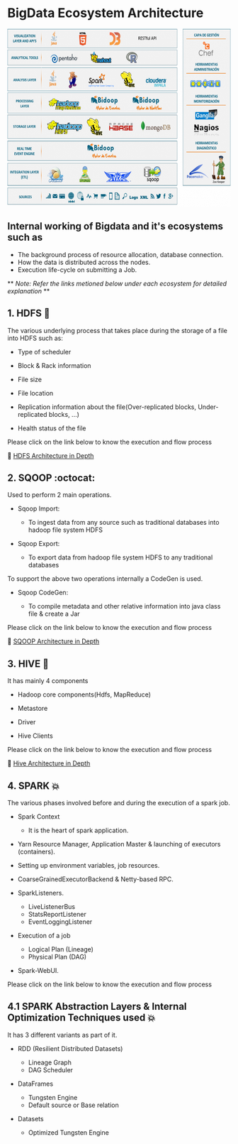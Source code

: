# BigData Ecosystem Architecture

<img src="images/Big_data_Ecosystem.png" width="100%" height="400">

## Internal working of Bigdata and it's ecosystems such as
- The background process of resource allocation, database connection.
- How the data is distributed across the nodes.
- Execution life-cycle on submitting a Job.

** _Note: Refer the links metioned below under each ecosystem for detailed explanation_ **

## 1. HDFS :elephant:

The various underlying process that takes place during the storage of a file into HDFS such as:

- Type of scheduler

- Block & Rack information

- File size

- File location

- Replication information about the file(Over-replicated blocks, Under-replicated blocks, ...)

- Health status of the file

Please click on the link below to know the execution and flow process

:link: [HDFS Architecture in Depth](https://www.linkedin.com/pulse/hdfs-architecture-depth-jayvardhan-reddy-vanchireddy/)

## 2. SQOOP :octocat:

Used to perform 2 main operations.

- Sqoop Import: 
  - To ingest data from any source such as traditional databases into hadoop file system HDFS

- Sqoop Export: 
  - To export data from hadoop file system HDFS to any traditional databases

To support the above two operations internally a CodeGen is used.

- Sqoop CodeGen:

  -  To compile metadata and other relative information into java class file & create a Jar

Please click on the link below to know the execution and flow process

:link: [SQOOP Architecture in Depth](https://medium.freecodecamp.org/an-in-depth-introduction-to-sqoop-architecture-ad4ae0532583)

## 3. HIVE :honeybee:

It has mainly 4 components

- Hadoop core components(Hdfs, MapReduce)

- Metastore

- Driver

- Hive Clients

Please click on the link below to know the execution and flow process

:link: [Hive Architecture in Depth](https://www.linkedin.com/pulse/hive-architecture-indepth-jayvardhan-reddy-vanchireddy/)

## 4. SPARK :boom:

The various phases involved before and during the execution of a spark job.

- Spark Context
  - It is the heart of spark application.

- Yarn Resource Manager, Application Master & launching of executors (containers).

- Setting up environment variables, job resources.

- CoarseGrainedExecutorBackend & Netty-based RPC.

- SparkListeners.
  - LiveListenerBus
  - StatsReportListener
  - EventLoggingListener

- Execution of a job
  - Logical Plan (Lineage)
  - Physical Plan (DAG)

- Spark-WebUI.

Please click on the link below to know the execution and flow process

## 4.1 SPARK Abstraction Layers & Internal Optimization Techniques used :boom:

It has 3 different variants as part of it.

- RDD (Resilient Distributed Datasets)
  - Lineage Graph
  - DAG Scheduler
  
- DataFrames
  - Tungsten Engine
  - Default source or Base relation
  
- Datasets
  - Optimized Tungsten Engine
